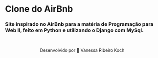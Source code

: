 # Clone do AirBnb

### Site inspirado no AirBnb para a matéria de Programação para Web II, feito em Python e utilizando o Django com MySql.

<br >
<p align="center">Desenvolvido por 💜 Vanessa Ribeiro Koch</p>
